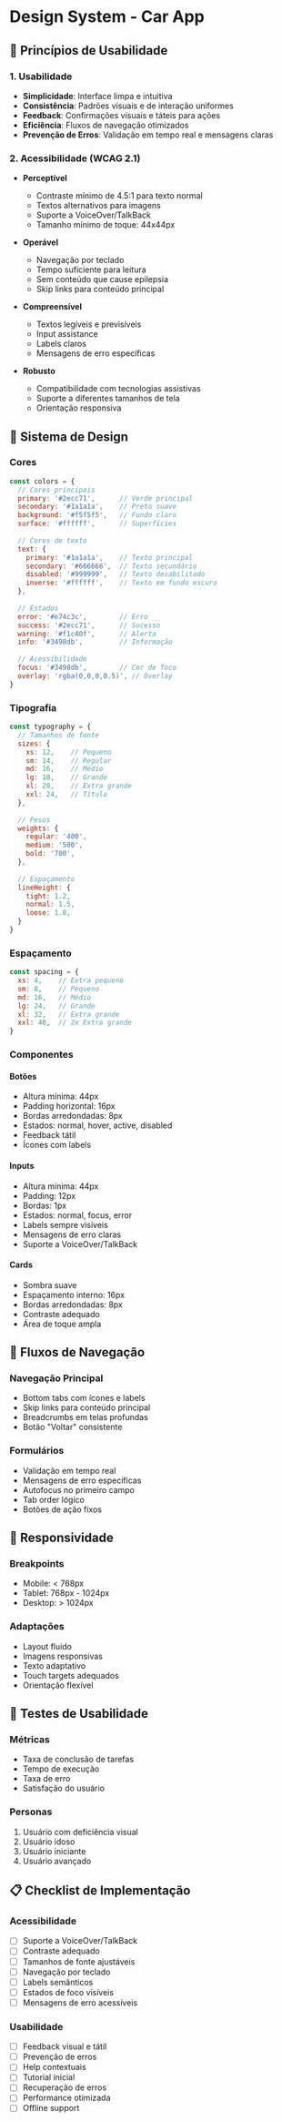 # Design System - Car App

## 🎯 Princípios de Usabilidade

### 1. Usabilidade
- **Simplicidade**: Interface limpa e intuitiva
- **Consistência**: Padrões visuais e de interação uniformes
- **Feedback**: Confirmações visuais e táteis para ações
- **Eficiência**: Fluxos de navegação otimizados
- **Prevenção de Erros**: Validação em tempo real e mensagens claras

### 2. Acessibilidade (WCAG 2.1)
- **Perceptível**
  - Contraste mínimo de 4.5:1 para texto normal
  - Textos alternativos para imagens
  - Suporte a VoiceOver/TalkBack
  - Tamanho mínimo de toque: 44x44px

- **Operável**
  - Navegação por teclado
  - Tempo suficiente para leitura
  - Sem conteúdo que cause epilepsia
  - Skip links para conteúdo principal

- **Compreensível**
  - Textos legíveis e previsíveis
  - Input assistance
  - Labels claros
  - Mensagens de erro específicas

- **Robusto**
  - Compatibilidade com tecnologias assistivas
  - Suporte a diferentes tamanhos de tela
  - Orientação responsiva

## 🎨 Sistema de Design

### Cores
```javascript
const colors = {
  // Cores principais
  primary: '#2ecc71',      // Verde principal
  secondary: '#1a1a1a',    // Preto suave
  background: '#f5f5f5',   // Fundo claro
  surface: '#ffffff',      // Superfícies
  
  // Cores de texto
  text: {
    primary: '#1a1a1a',    // Texto principal
    secondary: '#666666',  // Texto secundário
    disabled: '#999999',   // Texto desabilitado
    inverse: '#ffffff',    // Texto em fundo escuro
  },
  
  // Estados
  error: '#e74c3c',        // Erro
  success: '#2ecc71',      // Sucesso
  warning: '#f1c40f',      // Alerta
  info: '#3498db',         // Informação
  
  // Acessibilidade
  focus: '#3498db',        // Cor de foco
  overlay: 'rgba(0,0,0,0.5)', // Overlay
}
```

### Tipografia
```javascript
const typography = {
  // Tamanhos de fonte
  sizes: {
    xs: 12,    // Pequeno
    sm: 14,    // Regular
    md: 16,    // Médio
    lg: 18,    // Grande
    xl: 20,    // Extra grande
    xxl: 24,   // Título
  },
  
  // Pesos
  weights: {
    regular: '400',
    medium: '500',
    bold: '700',
  },
  
  // Espaçamento
  lineHeight: {
    tight: 1.2,
    normal: 1.5,
    loose: 1.8,
  }
}
```

### Espaçamento
```javascript
const spacing = {
  xs: 4,    // Extra pequeno
  sm: 8,    // Pequeno
  md: 16,   // Médio
  lg: 24,   // Grande
  xl: 32,   // Extra grande
  xxl: 48,  // 2x Extra grande
}
```

### Componentes

#### Botões
- Altura mínima: 44px
- Padding horizontal: 16px
- Bordas arredondadas: 8px
- Estados: normal, hover, active, disabled
- Feedback tátil
- Ícones com labels

#### Inputs
- Altura mínima: 44px
- Padding: 12px
- Bordas: 1px
- Estados: normal, focus, error
- Labels sempre visíveis
- Mensagens de erro claras
- Suporte a VoiceOver/TalkBack

#### Cards
- Sombra suave
- Espaçamento interno: 16px
- Bordas arredondadas: 8px
- Contraste adequado
- Área de toque ampla

## 🔄 Fluxos de Navegação

### Navegação Principal
- Bottom tabs com ícones e labels
- Skip links para conteúdo principal
- Breadcrumbs em telas profundas
- Botão "Voltar" consistente

### Formulários
- Validação em tempo real
- Mensagens de erro específicas
- Autofocus no primeiro campo
- Tab order lógico
- Botões de ação fixos

## 📱 Responsividade

### Breakpoints
- Mobile: < 768px
- Tablet: 768px - 1024px
- Desktop: > 1024px

### Adaptações
- Layout fluido
- Imagens responsivas
- Texto adaptativo
- Touch targets adequados
- Orientação flexível

## 🎯 Testes de Usabilidade

### Métricas
- Taxa de conclusão de tarefas
- Tempo de execução
- Taxa de erro
- Satisfação do usuário

### Personas
1. Usuário com deficiência visual
2. Usuário idoso
3. Usuário iniciante
4. Usuário avançado

## 📋 Checklist de Implementação

### Acessibilidade
- [ ] Suporte a VoiceOver/TalkBack
- [ ] Contraste adequado
- [ ] Tamanhos de fonte ajustáveis
- [ ] Navegação por teclado
- [ ] Labels semânticos
- [ ] Estados de foco visíveis
- [ ] Mensagens de erro acessíveis

### Usabilidade
- [ ] Feedback visual e tátil
- [ ] Prevenção de erros
- [ ] Help contextuais
- [ ] Tutorial inicial
- [ ] Recuperação de erros
- [ ] Performance otimizada
- [ ] Offline support 